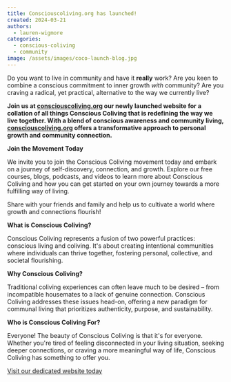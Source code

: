 ```yaml
---
title: Consciouscoliving.org has launched!
created: 2024-03-21
authors:
  - lauren-wigmore
categories:
  - conscious-coliving
  - community
image: /assets/images/coco-launch-blog.jpg
---
```

Do you want to live in community and have it **really** work? 
Are you keen to combine a conscious commitment to inner growth *with* community?
Are you craving a radical, yet practical, alternative to the way we currently live?

**Join us at [consciouscoliving.org](https://consciouscoliving.org/) our newly launched website for a collation of all things Conscious Coliving that is redefining the way we live together. With a blend of conscious awareness and community living, [consciouscoliving.org](https://consciouscoliving.org/) offers a transformative approach to personal growth and community connection.**

**Join the Movement Today**

We invite you to join the Conscious Coliving movement today and embark on a journey of self-discovery, connection, and growth. Explore our free courses, blogs, podcasts, and videos to learn more about Conscious Coliving and how you can get started on your own journey towards a more fulfilling way of living.

Share with your friends and family and help us to cultivate a world where growth and connections flourish!

**What is Conscious Coliving?**

Conscious Coliving represents a fusion of two powerful practices: conscious living and coliving. It's about creating intentional communities where individuals can thrive together, fostering personal, collective, and societal flourishing.

**Why Conscious Coliving?**

Traditional coliving experiences can often leave much to be desired – from incompatible housemates to a lack of genuine connection. Conscious Coliving addresses these issues head-on, offering a new paradigm for communal living that prioritizes authenticity, purpose, and sustainability.

**Who is Conscious Coliving For?**

Everyone! The beauty of Conscious Coliving is that it's for everyone. Whether you're tired of feeling disconnected in your living situation, seeking deeper connections, or craving a more meaningful way of life, Conscious Coliving has something to offer you.

[Visit our dedicated website today](https://consciouscoliving.org/)